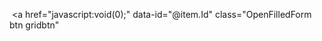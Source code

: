 
 <a href="javascript:void(0);" data-id="@item.Id" class="OpenFilledForm btn gridbtn" 



<!-- Form Container (Hidden by Default) -->
<div id="formContainer" style="display:none;">
    <form asp-action="EmpTaggingMaster" asp-controller="Master" method="post">
        @Html.AntiForgeryToken()
         <input type="hidden" name="ActionType" id="actionType" />
        <input type="hidden" name="EmpTags[0].Id" id="Id" value="@Model.Id" />


        <div class="card mt-3">
            <div class="card-header">Tag Employee Position</div>
            <div class="card-body">

                <div class="row">
                    <!-- PNO Dropdown -->
                    <div class="col-md-4">
                        <label for="Pno">PNO</label>
                        <select class="form-control form-control-sm" name="EmpTags[0].Pno" id="Pno" required>
                            <option value="">-- Select PNO --</option>
                            @foreach (var pno in ViewBag.pnoDropdown as List<SelectListItem>)
                            {
                                <option value="@pno.Value">@pno.Text</option>
                            }
                        </select>
                    </div>

                    <!-- Position TextBox -->
                    <div class="col-md-4">
                        <label for="Position">Position</label>
                        <input type="number" name="EmpTags[0].Position" id="Position" class="form-control form-control-sm" required />
                    </div>

                    <!-- Worksite Checkboxes -->
           
                                      

                    <div class="col-md-4">
    <label>Worksite</label>

    <div class="dropdown">
        <input class="form-control form-control-sm" placeholder="Select Worksites"
               type="button" id="worksiteDropdown" data-bs-toggle="dropdown" aria-expanded="false" />

        <ul class="dropdown-menu w-100" aria-labelledby="worksiteDropdown" id="locationList" style="max-height: 200px; overflow-y: auto;">
                                @foreach (var item in ViewBag.WorksiteList as List<SelectListItem>)
                                {
                    <li style="margin-left:5%;">
                        <div class="form-check">
                            <input type="checkbox" class="form-check-input worksite-checkbox"
                                   value="@item.Value" id="worksite_@item.Value" />
                            <label class="form-check-label" for="worksite_@item.Value">@item.Text</label>
                        </div>
                    </li>
                                }
        </ul>
    </div>

    <!-- This hidden field stores selected values -->
    <input type="hidden" id="Worksite" name="EmpTags[0].Worksite" />





                </div>

                <div class="text-center mt-3">
                    <button type="submit" class="btn btn-success">Submit</button>
                </div>

            </div>
        </div>
    </form>
</div>

<!-- Scripts -->
@section Scripts {
        <script src="https://cdnjs.cloudflare.com/ajax/libs/jquery/3.7.1/jquery.min.js"></script>

        <script>
            $(document).ready(function () {

                // Show form and reset
                $('#showFormButton2').click(function () {
                    $('#formContainer').show();
                    $('#Pno').val('');
                    $('#Position').val('');
                    $('.worksite-checkbox').prop('checked', false);
                });

                // Collect checked worksite values before form submit
                $('form').on('submit', function () {
                    var selected = [];
                    $('.worksite-checkbox:checked').each(function () {
                        selected.push($(this).val());
                    });
                    $('#Worksite').val(selected.join(','));
                });

                // Placeholder for edit via AJAX
                $('.OpenFilledForm').click(function () {
                    const id = $(this).data('id');
                    $.ajax({
                        url: '@Url.Action("EmpTaggingMaster", "Master")',
                        data: { id: id },
                        success: function (data) {
                            $('#formContainer').show();
                            $('#Pno').val(data.pno);
                            $('#Position').val(data.position);
                            $('.worksite-checkbox').prop('checked', false);
                            if (data.worksiteIds) {
                                data.worksiteIds.forEach(id => {
                                    $('#worksite_' + id).prop('checked', true);
                                });
                            }
                        },
                        error: function () {
                            alert("Error loading data");
                        }
                    });
                });
            });
        </script>
        
} 
  [HttpPost]
  public async Task<IActionResult> EmpTaggingMaster(string Pno, int Position, string Worksite)
  {
      var UserId = HttpContext.Request.Cookies["Session"];
      if (string.IsNullOrEmpty(UserId))
          return RedirectToAction("Login", "User");

      // --- Update or Insert AppEmpPosition ---
      var empPosition = await context.AppEmpPositions.FirstOrDefaultAsync(e => e.Pno == Pno);
      if (empPosition != null)
      {
          empPosition.Position = Position;
          context.AppEmpPositions.Update(empPosition);
      }
      else
      {
          empPosition = new AppEmpPosition
          {
              Id = Guid.NewGuid(),
              Pno = Pno,
              Position = Position
          };
          await context.AppEmpPositions.AddAsync(empPosition);
      }

      // --- Save worksite in a single record ---
      var existingWorksite = await context.AppPositionWorksites
          .FirstOrDefaultAsync(w => w.Position == Position);

      if (existingWorksite != null)
      {
          // Update existing
          existingWorksite.Worksite = string.Join(",", Worksite);
          existingWorksite.CreatedBy = UserId;
          existingWorksite.CreatedOn = DateTime.Now;
          context.AppPositionWorksites.Update(existingWorksite);
      }
      else
      {
          // Create new
          var ws = new AppPositionWorksite
          {
              Id = Guid.NewGuid(),
              Position = Position,
              Worksite = string.Join(",", Worksite),
              CreatedBy = UserId,
              CreatedOn = DateTime.Now
          };
          await context.AppPositionWorksites.AddAsync(ws);
      }

      await context.SaveChangesAsync();
      TempData["msg"] = "Tagged Successfully!";
      return RedirectToAction("EmpTaggingMaster");
  }




when i click pno its hsould be open my pre filled form of that pno data
